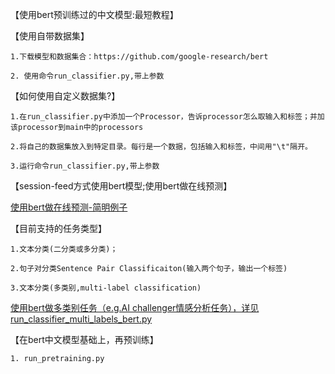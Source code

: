 【使用bert预训练过的中文模型:最短教程】

【使用自带数据集】

    1.下载模型和数据集合：https://github.com/google-research/bert
    
    2. 使用命令run_classifier.py,带上参数

【如何使用自定义数据集?】

    1.在run_classifier.py中添加一个Processor，告诉processor怎么取输入和标签；并加该processor到main中的processors
    
    2.将自己的数据集放入到特定目录。每行是一个数据，包括输入和标签，中间用"\t"隔开。
    
    3.运行命令run_classifier.py,带上参数
 
【session-feed方式使用bert模型;使用bert做在线预测】

   <a href='https://github.com/brightmart/bert_language_understanding/blob/master/run_classifier_predict_online.py'>   使用bert做在线预测-简明例子</a>
 
【目前支持的任务类型】

    1.文本分类(二分类或多分类)；
    
    2.句子对分类Sentence Pair Classificaiton(输入两个句子，输出一个标签)
    
    3.文本分类(多类别,multi-label classification)
 
  <a href='https://github.com/brightmart/sentiment_analysis_fine_grain/blob/master/run_classifier_multi_labels_bert.py'>  使用bert做多类别任务（e.g.AI challenger情感分析任务），详见run_classifier_multi_labels_bert.py</a>

 【在bert中文模型基础上，再预训练】
 
    1. run_pretraining.py
 